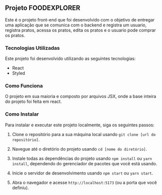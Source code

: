 ## Projeto FOODEXPLORER

Este é o projeto front-end que foi desenvolvido com o objetivo de entregar uma aplicação que se comunica com o backend e registra um usuario, registra pratos, acessa os pratos, edita os pratos e o usuario pode comprar os pratos.

### Tecnologias Utilizadas

Este projeto foi desenvolvido utilizando as seguintes tecnologias:

- React
- Styled

### Como Funciona

O projeto em sua maioria e composto por arquivos JSX, onde a base inteira do projeto foi feita em react.

### Como Instalar

Para instalar e executar este projeto localmente, siga os seguintes passos:

1. Clone o repositório para a sua máquina local usando `git clone [url do repositório]`.

2. Navegue até o diretório do projeto usando `cd [nome do diretório]`.

3. Instale todas as dependências do projeto usando `npm install` ou `yarn install`, dependendo do gerenciador de pacotes que você está usando.

4. Inicie o servidor de desenvolvimento usando `npm start` ou `yarn start`.

5. Abra o navegador e acesse `http://localhost:5173` (ou a porta que você definiu).
